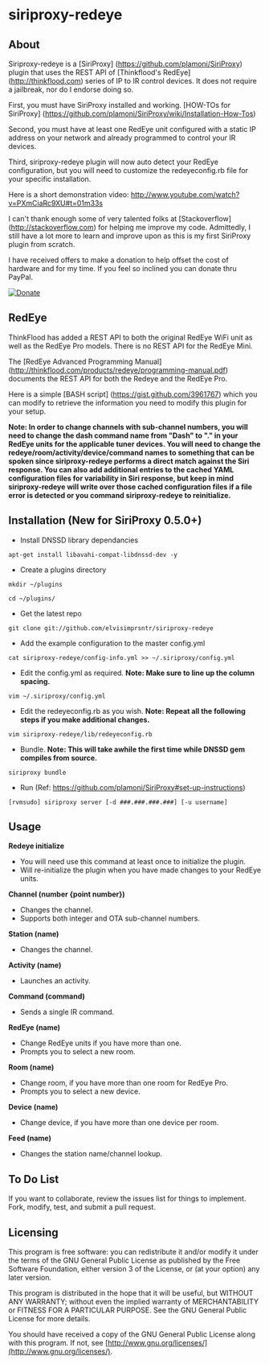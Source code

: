 siriproxy-redeye
================

About
-----
Siriproxy-redeye is a [SiriProxy] (https://github.com/plamoni/SiriProxy) plugin that uses the REST API of [Thinkflood's RedEye] (http://thinkflood.com) series of IP to IR control devices.  It does not require a jailbreak, nor do I endorse doing so.

First, you must have SiriProxy installed and working.  [HOW-TOs for SiriProxy] (https://github.com/plamoni/SiriProxy/wiki/Installation-How-Tos) 

Second, you must have at least one RedEye unit configured with a static IP address on your network and already programmed to control your IR devices.   

Third, siriproxy-redeye plugin will now auto detect your RedEye configuration, but you will need to customize the redeyeconfig.rb file for your specific installation. 

Here is a short demonstration video: http://www.youtube.com/watch?v=PXmCiaRc9XU#t=01m33s 

I can't thank enough some of very talented folks at [Stackoverflow] (http://stackoverflow.com) for helping me improve my code.  Admittedly, I still have a lot more to learn and improve upon as this is my first SiriProxy plugin from scratch. 

I have received offers to make a donation to help offset the cost of hardware and for my time.  If you feel so inclined you can donate thru PayPal.  

[![Donate](https://www.paypalobjects.com/en_US/i/btn/btn_donateCC_LG.gif)](https://www.paypal.com/cgi-bin/webscr?cmd=_s-xclick&hosted_button_id=SB6A4AFSC5LFQ)  


RedEye
------

ThinkFlood has added a REST API to both the original RedEye WiFi unit as well as the RedEye Pro models.   There is no REST API for the RedEye Mini. 

The [RedEye Advanced Programming Manual] (http://thinkflood.com/products/redeye/programming-manual.pdf) documents the REST API for both the Redeye and the RedEye Pro.    

Here is a simple [BASH script] (https://gist.github.com/3961767) which you can modify to retrieve the information you need to modify this plugin for your setup.  

**Note: In order to change channels with sub-channel numbers, you will need to change the dash command name from "Dash" to "." in your RedEye units for the applicable tuner devices.  You will need to change the redeye/room/activity/device/command names to something that can be spoken since siriproxy-redeye performs a direct match against the Siri response.  You can also add additional entries to the cached YAML configuration files for variability in Siri response, but keep in mind siriproxy-redeye will write over those cached configuration files if a file error is detected or you command siriproxy-redeye to reinitialize.**



Installation (New for SiriProxy 0.5.0+)
---------------------------------------


- Install DNSSD library dependancies

`apt-get install libavahi-compat-libdnssd-dev -y` 

- Create a plugins directory  

`mkdir ~/plugins`  

`cd ~/plugins/` 

- Get the latest repo   

`git clone git://github.com/elvisimprsntr/siriproxy-redeye`

- Add the example configuration to the master config.yml  

`cat siriproxy-redeye/config-info.yml >> ~/.siriproxy/config.yml`

- Edit the config.yml as required.     **Note: Make sure to line up the column spacing.**

`vim ~/.siriproxy/config.yml`

- Edit the redeyeconfig.rb as you wish.  **Note: Repeat all the following steps if you make additional changes.**    

`vim siriproxy-redeye/lib/redeyeconfig.rb`

- Bundle.  **Note: This will take awhile the first time while DNSSD gem compiles from source.**

`siriproxy bundle`

- Run (Ref: https://github.com/plamoni/SiriProxy#set-up-instructions)  

`[rvmsudo] siriproxy server [-d ###.###.###.###] [-u username]`


Usage
-----

**Redeye initialize**
- You will need use this command at least once to initialize the plugin.
- Will re-initialize the plugin when you have made changes to your RedEye units.

**Channel (number {point number})**
- Changes the channel.
- Supports both integer and OTA sub-channel numbers.

**Station (name)**
- Changes the channel.

**Activity (name)**
- Launches an activity.

**Command (command)**
- Sends a single IR command.

**RedEye (name)**   
- Change RedEye units if you have more than one.  
- Prompts you to select a new room.

**Room (name)**
- Change room, if you have more than one room for RedEye Pro.
- Prompts you to select a new device.

**Device (name)** 
- Change device, if you have more than one device per room.

**Feed (name)** 
- Changes the station name/channel lookup.


To Do List
----------

If you want to collaborate, review the issues list for things to implement.  Fork, modify, test, and submit a pull request. 

Licensing
---------

This program is free software: you can redistribute it and/or modify it under the terms of the GNU General Public License as published by the Free Software Foundation, either version 3 of the License, or (at your option) any later version.

This program is distributed in the hope that it will be useful, but WITHOUT ANY WARRANTY; without even the implied warranty of MERCHANTABILITY or FITNESS FOR A PARTICULAR PURPOSE.  See the GNU General Public License for more details.

You should have received a copy of the GNU General Public License along with this program.  If not, see [http://www.gnu.org/licenses/](http://www.gnu.org/licenses/).

